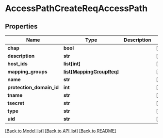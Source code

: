 # AccessPathCreateReqAccessPath

## Properties
Name | Type | Description | Notes
------------ | ------------- | ------------- | -------------
**chap** | **bool** |  | [optional] 
**description** | **str** |  | [optional] 
**host_ids** | **list[int]** |  | [optional] 
**mapping_groups** | [**list[MappingGroupReq]**](MappingGroupReq.md) |  | [optional] 
**name** | **str** |  | [optional] 
**protection_domain_id** | **int** |  | [optional] 
**tname** | **str** |  | [optional] 
**tsecret** | **str** |  | [optional] 
**type** | **str** |  | [optional] 
**uid** | **str** |  | [optional] 

[[Back to Model list]](../README.md#documentation-for-models) [[Back to API list]](../README.md#documentation-for-api-endpoints) [[Back to README]](../README.md)


